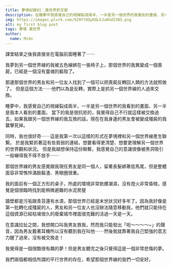 ```yaml
---
title: 夢境紀錄01：異世界抓交替
description: 在睡夢中我感覺自己的視線裂成兩半，一半是另一個世界的我看到的畫面、另一半是⋯⋯
img: https://images.plurk.com/929Y7dQyKQLkJuWSdI5BS.png
alt: my first blog post
tags: 夢境 異世界
author:
  name: Mido
---
```


課堂結束之後我直接坐在電腦前面睡著了⋯⋯

我夢到另一個世界線的我被五色線綁在一張椅子上，那個世界的我異變成一個喪屍，已經是一個沒有靈魂的軀殼了。

那邊那個世界的男友和另一位友人找到了一個可以把喪屍反轉回人類的方法就照做了。
但是這個方法⋯⋯他們以為是反轉，實際上是抓另一個世界線的人過來交換。

睡夢中，我感覺自己的視線裂成兩半，一半是另一個世界的我看到的畫面、另一半是我本人看到的畫面。
當下的我是很抗拒的，我覺得自己不行就這樣被交換過去，如果我跟另一個世界線的我互換的話，現在在我身邊的男友會被變成殭屍的我襲擊死掉。

同時，我也很好奇⋯⋯這是我第一次以這樣的形式在夢境裡和另一個世界線產生聯繫。
於是我緊抓著這有些貧弱的連結，想要看得更清楚、想要更理解另一個世界的世界觀和狀況。
但是我越想保持這份聯繫，我感覺自己的意識很像被黑洞吸引一般嚇得我不得不放手⋯⋯

那個世界線的男友感覺跟我現任男友是同一個人，留著長髮綁著低馬尾，但是整體面容非常憔悴滿臉鬍渣、黑眼圈很重。

我的面前有一個正方形的桌子，所處的環境非常骯髒潮濕，沒有燈火非常昏暗，感覺是個很臨時找到能稍微避難的水泥房屋

牆壁都是污垢跟青苔還有水漬，那個世界已經是末世狀況好多年了。因為我好像是第一批轉化成殭屍的人，男友和另一位友人也沒辦法隨意移動我，他們就只能待在這個資源已經枯竭很久的廢棄城市裡面很克難的活過一天是一天。

在意識拉扯之間，我想開口叫我男友救我，然而我只能發出「呃～～～～~」的聲音，因為男友戴著耳機所以沒有聽到我在叫他⋯⋯然後我就靠著我自己堅強的意志力醒了過來，沒有被交換走！

我覺得是一個很酷很有趣的夢！但是男友聽完之後只覺得這是一個非常悲傷的夢。

我們兩個都相信所謂的平行世界的存在，希望那個世界線的我們一切安好。